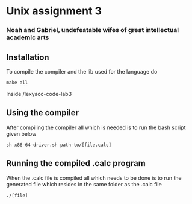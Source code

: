 # Unix assignment 3
### Noah and Gabriel, undefeatable wifes of great intellectual academic arts
## Installation
To compile the compiler and the lib used for the language do
```
make all
```
Inside /lexyacc-code-lab3
## Using the compiler
After compiling the compiler all which is needed is to run the bash script given below
```
sh x86-64-driver.sh path-to/[file.calc]
```
## Running the compiled .calc program
When the .calc file is compiled all which needs to be done is to run the generated file which resides in the same folder as the .calc file
```
./[file]
```
